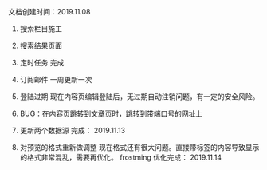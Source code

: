 文档创建时间：2019.11.08

1. 搜索栏目施工

2. 搜索结果页面

3. 定时任务
   完成 

4. 订阅邮件 一周更新一次

5. 登陆过期
   现在内容页编辑登陆后，无过期自动注销问题，有一定的安全风险。

6. BUG：在内容页跳转到文章页时，跳转到带端口号的网址上

7. 更新两个数据源
   完成： 2019.11.13
   
8. 对预览的格式重新做调整
   现在格式还有很大问题。直接带标签的内容导致显示的格式非常混乱，需要再优化。
   frostming
   优化完成： 2019.11.14